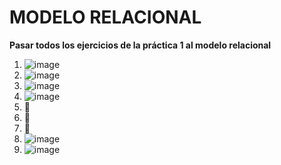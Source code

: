 # MODELO RELACIONAL
__Pasar todos los ejercicios de la práctica 1 al modelo relacional__

1. ![image](https://github.com/JGRoldan/Programacion-UNGS/assets/71336562/f368cb75-7568-43c2-9798-799f6fceb564)
2. ![image](https://github.com/JGRoldan/Programacion-UNGS/assets/71336562/1819384c-3424-4efa-8f20-362e9e640b40)
3. ![image](https://github.com/JGRoldan/Programacion-UNGS/assets/71336562/86244e3a-bd90-42d4-b9ea-5270850e0627)
4. ![image](https://github.com/JGRoldan/Programacion-UNGS/assets/71336562/f4126ef1-3d79-47c5-971b-7ad08fae1315)
5. 📝
6. 📝
7. 📝
8. ![image](https://github.com/JGRoldan/Programacion-UNGS/assets/71336562/c4a1de12-5866-4f85-96cd-c901eb389683)
9. ![image](https://github.com/JGRoldan/Programacion-UNGS/assets/71336562/302b79c7-d706-4978-a2a6-e487bbe71669)

